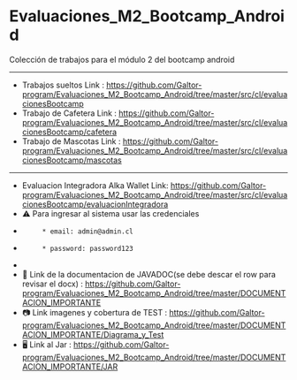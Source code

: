 # Evaluaciones_M2_Bootcamp_Android
Colección de trabajos para el módulo 2 del bootcamp android

**********************************************************
         
* Trabajos sueltos Link : https://github.com/Galtor-program/Evaluaciones_M2_Bootcamp_Android/tree/master/src/cl/evaluacionesBootcamp
* Trabajo de Cafetera  Link : https://github.com/Galtor-program/Evaluaciones_M2_Bootcamp_Android/tree/master/src/cl/evaluacionesBootcamp/cafetera
* Trabajo de Mascotas  Link : https://github.com/Galtor-program/Evaluaciones_M2_Bootcamp_Android/tree/master/src/cl/evaluacionesBootcamp/mascotas
*********************************************************
* Evaluacion Integradora Alka Wallet Link:  https://github.com/Galtor-program/Evaluaciones_M2_Bootcamp_Android/tree/master/src/cl/evaluacionesBootcamp/evaluacionIntegradora
* ⚠️ Para ingresar al sistema usar las credenciales
*          * email: admin@admin.cl
*          * password: password123
*      
* 💼 Link de la documentacion de JAVADOC(se debe descar el row para revisar el docx) : https://github.com/Galtor-program/Evaluaciones_M2_Bootcamp_Android/tree/master/DOCUMENTACION_IMPORTANTE
* 📷 Link imagenes y cobertura de TEST : https://github.com/Galtor-program/Evaluaciones_M2_Bootcamp_Android/tree/master/DOCUMENTACION_IMPORTANTE/Diagrama_y_Test
* 🖥️ Link al Jar : https://github.com/Galtor-program/Evaluaciones_M2_Bootcamp_Android/tree/master/DOCUMENTACION_IMPORTANTE/JAR
